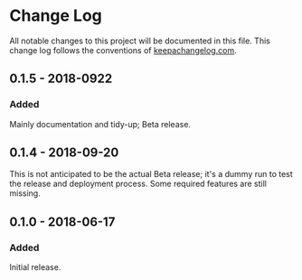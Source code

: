 # Change Log
All notable changes to this project will be documented in this file. This change log follows the conventions of [keepachangelog.com](http://keepachangelog.com/).

## 0.1.5 - 2018-0922

### Added
Mainly documentation and tidy-up; Beta release.

[0.1.5]: https://github.com/simon_brooke/adl-support/compare/0.1.4...0.1.5

## 0.1.4 - 2018-09-20
This is not anticipated to be the actual Beta release; it's a dummy run to test the release and deployment process. Some required features are still missing.

[0.1.4]: https://github.com/simon_brooke/adl-support/compare/0.1.0...0.1.4

## 0.1.0 - 2018-06-17
### Added
Initial release.

[Unreleased]: https://github.com/simon_brooke/adl-support/compare/0.1.1...HEAD
[0.1.1]: https://github.com/simon_brooke/adl-support/compare/0.1.0...0.1.1
